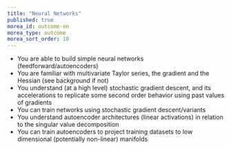 ```yaml
---
title: "Neural Networks"
published: true
morea_id: outcome-nn
morea_type: outcome
morea_sort_order: 10
---
```


  * You are able to build simple neural networks (feedforward/autoencoders) 
  * You are familiar with multivariate Taylor series, the gradient and the Hessian (see background if not)
  * You understand (at a high level) stochastic gradient descent, and its accelerations to replicate some second order behavior using past values of gradients
  * You can train networks using stochastic gradient descent/variants
  * You understand autoencoder architectures (linear activations) in relation to the singular value decomposition
  * You can train autoencoders to project training datasets to low dimensional (potentially non-linear) manifolds


